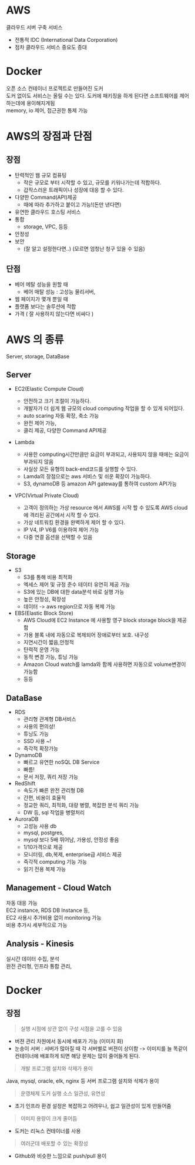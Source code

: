 # AWS
클라우드 서버 구축 서비스
- 전통적 IDC (International Data Corporation)
- 점차 클라우드 서비스 중요도 증대

# Docker
오픈 소스 컨테이너 프로젝트로 만들어진 도커<br>
도커 없이도 서비스는 올릴 수는 있다. 도커에 패키징을 하게 된다면 소프트웨어를 제어 하는데에 용이해지게됨<br>
memory, io 제어, 접근권한 통제 가능<br>


# AWS의 장점과 단점

## 장점
- 탄력적인 웹 규모 컴퓨팅
    - 작은 규모로 부터 시작할 수 있고, 규모를 키워나가는데 적합하다.
    - 갑작스러운 트래픽이나 성장에 대응 할 수 있다.
- 다양한 Command(API)제공
    - 때에 따라 추가하고 붙이고 가능!(돈만 낸다면)
- 유연한 클라우드 호스팅 서비스
- 통합
    - storage, VPC, 등등
- 안정성
- 보안
    - (잘 알고 설정한다면..) (모르면 엄청난 청구 있을 수 있음)

## 단점
- 베어 메탈 성능을 원할 때
    - 베어 매탈 성능 : 고성능 물리서버, 
- 웹 페이지가 몇개 뿐일 때
- 플랫폼 보다는 솔루션에 적합
- 가격 ( 잘 사용하지 않는다면 비싸다 )

# AWS 의 종류
Server, storage, DataBase

## Server
- EC2(Elastic Compute Cloud)
    - 안전하고 크기 조절이 가능하다.
    - 개발자가 더 쉽게 웹 규모의 cloud computing 작업을 할 수 있게 되어있다.
    - auto scaring 자동 확장, 축소 가능
    - 완전 제어 가능,
    - 클리 제공, 다양한 Command API제공

- Lambda
    - 사용한 computing시간만큼만 요금이 부과되고, 사용되지 않을 때에는 요금이 부과되지 않음
    - 사실상 모든 유형의 back-end코드를 실행할 수 있다.
    - Lamda의 장점으로는 aws 서비스 및 쉬운 확장이 가능하다.
    - S3, dynamoDB 등 amazon API gateway를 통하여 custom API가능 
- VPC(Virtual Private Cloud)
    - 고객이 정의하는 가상 resource 에서 AWS를 시작 할 수 있도록 AWS cloud에 격리된 공간에서 시작 할 수 있다.
    - 가상 네트워킹 환경을 완벽하게 제어 할 수 있다.
    - IP V4, IP V6를 이용하여 제어 가능
    - 다중 연결 옵션을 선택할 수 있음
## Storage
- S3
    - S3를 통해 비용 최적화
    - 엑세스 제어 및 규정 준수 테이터 유연히 제공 가능
    - S3에 있는 DB에 대한 data분석 바로 실행 가능
    - 높은 안정성, 확장성
    - 데이터 -> aws region으로 자동 복제 가능 
- EBS(Elastic Block Store)
    - AWS Cloud에 EC2 Instance 에 사용할 영구 block storage block을 제공함
    - 가용 블록 내에 자동으로 복제되어 장애로부터 보호. 내구성
    - 지연시간이 짧음,안정적
    - 탄력적 운영 가능
    - 동적 변경 가능, 튜닝 가능
    - Amazon Cloud watch를 lamda와 함께 사용하면 자동으로 volume변경이 가능함
    - 등등
## DataBase
- RDS
    - 관리형 관계형 DB서비스
    - 사용의 편의성!
    - 튜닝도 가능
    - SSD 사용 ~!
    - 즉각적 확장가능
- DynamoDB
    - 빠르고 유연한 noSQL DB Service
    - 빠름!
    - 문서 저장, 쿼리 저장 가능
- RedShift
    - 속도가 빠른 완전 관리형 DB
    - 간편, 비용이 효율적
    - 정교한 쿼리, 최적화, 대량 병렬, 복잡한 분석 쿼리 가능
    - DW 등, sql 작업을 병렬처리
- AuroraDB
    - 고성능 사용 db
    - mysql, postgres, 
    - mysql 보다 5배 뛰어남, 가용성, 안정성 좋음
    - 1/10가격으로 제공
    - 모니터링, db,복제, enterprise급 서비스 제공
    - 즉각적 computing 기능 가능
    - 읽기 전용 복제 가능


## Management - Cloud Watch
자동 대응 가능<br>
EC2 instance, RDS DB Instance 등, <br>
EC2 사용시 추가비용 없이 monitoring 가능<br>
비용 추가시 세부적으로 가능

## Analysis - Kinesis
실시간 데이터 수집, 분석<br>
완전 관리형, 인프라 통합 관리, 

# Docker

## 장점
> 실행 시점에 상관 없이 구성 시점을 고를 수 있음

- 버젼 관리 차원에서 동시에 배포가 가능 (이미지 화)
- 눈송이 서버 : 서버가 많아질 때 각 서버별로 버젼이 상이함 -> 이미지를 늘 똑같이 컨테이너에 배포하게 되면 해당 문제는 많이 줄어들게 된다. 

> 개발 프로그램 설치와 삭제가 용이

Java, mysql, oracle, elk, nginx 등 서버 프로그램 설치와 삭제가 용이 

> 운영체제 도커 실행 소스 일관성, 유연성

- 초기 인프라 환경 설정은 복잡하고 어려우나, 쉽고 일관성이 있게 만들어줌

> 이미지 용량이 크게 줄어듬
- 도커는 리눅스 컨테이너를 사용

> 여러군데 배포할 수 있는 확장성
- Github와 비슷한 느낌으로 push/pull 용이
